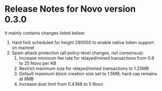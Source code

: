 # Release Notes for Novo version 0.3.0

It mainly contains changes listed below:

1. Hard fork scheduled for height 290000 to enable native token support on mainnet
2. Spam attack protection (all policy-level changes, not consensus):
   1. Increase minimum fee rate for relayed/mined transactions from 0.8 to 25 Novo per KB
   2. Restrict maximum size for relayed/mined transactions to 1.25MB
   3. Default maximum block creation size set to 1.5MB; hard cap remains at 8MB
   4. Increase dust limit from 0.4368 to 5 Novo
